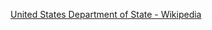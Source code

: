﻿[United States Department of State - Wikipedia](https://en.wikipedia.org/wiki/United_States_Department_of_State)